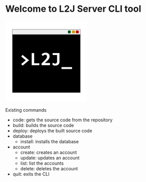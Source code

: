 # Welcome to L2J Server CLI tool

![](./src/main/resources/l2j-server-cli-logo_256x256.png)

Existing commands

- code: gets the source code from the repository
- build: builds the source code
- deploy: deploys the built source code
- database
  - install: installs the database
- account
  - create: creates an account
  - update: updates an account
  - list: list the accounts
  - delete: deletes the account
- quit: exits the CLI